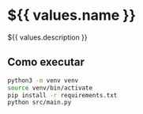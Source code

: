 
# ${{ values.name }}

${{ values.description }}

## Como executar

```bash
python3 -m venv venv
source venv/bin/activate
pip install -r requirements.txt
python src/main.py
```
